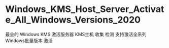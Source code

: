 # Windows_KMS_Host_Server_Activate_All_Windows_Versions_2020
最全的 Windows KMS 激活服务器 KMS主机 收集 检测 支持激活全系列 Windows批量版本 激活
